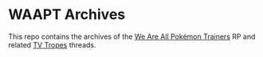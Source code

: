 WAAPT Archives
=====

This repo contains the archives of the [We Are All Pokémon Trainers](https://waapt.wiki.tropi.us/wiki/We_Are_All_Pokémon_Trainers) RP and related [TV Tropes](http://tvtropes.org) threads.
